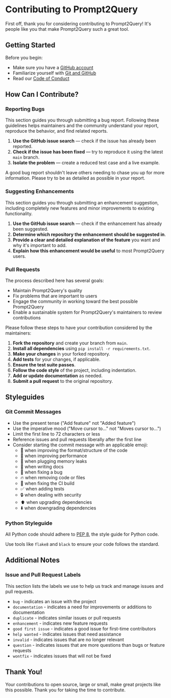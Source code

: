 # Contributing to Prompt2Query

First off, thank you for considering contributing to Prompt2Query! It's people like you that make Prompt2Query such a great tool.

## Getting Started

Before you begin:
- Make sure you have a [GitHub account](https://github.com/signup/free)
- Familiarize yourself with [Git and GitHub](https://docs.github.com/en/get-started/quickstart)
- Read our [Code of Conduct](CODE_OF_CONDUCT.md)

## How Can I Contribute?

### Reporting Bugs

This section guides you through submitting a bug report. Following these guidelines helps maintainers and the community understand your report, reproduce the behavior, and find related reports.

1. **Use the GitHub issue search** — check if the issue has already been reported.
2. **Check if the issue has been fixed** — try to reproduce it using the latest `main` branch.
3. **Isolate the problem** — create a reduced test case and a live example.

A good bug report shouldn't leave others needing to chase you up for more information. Please try to be as detailed as possible in your report.

### Suggesting Enhancements

This section guides you through submitting an enhancement suggestion, including completely new features and minor improvements to existing functionality.

1. **Use the GitHub issue search** — check if the enhancement has already been suggested.
2. **Determine which repository the enhancement should be suggested in**.
3. **Provide a clear and detailed explanation of the feature** you want and why it's important to add.
4. **Explain how this enhancement would be useful** to most Prompt2Query users.

### Pull Requests

The process described here has several goals:
- Maintain Prompt2Query's quality
- Fix problems that are important to users
- Engage the community in working toward the best possible Prompt2Query
- Enable a sustainable system for Prompt2Query's maintainers to review contributions

Please follow these steps to have your contribution considered by the maintainers:

1. **Fork the repository** and create your branch from `main`.
2. **Install all dependencies** using `pip install -r requirements.txt`.
3. **Make your changes** in your forked repository.
4. **Add tests** for your changes, if applicable.
5. **Ensure the test suite passes**.
6. **Follow the code style** of the project, including indentation.
7. **Add or update documentation** as needed.
8. **Submit a pull request** to the original repository.

## Styleguides

### Git Commit Messages

* Use the present tense ("Add feature" not "Added feature")
* Use the imperative mood ("Move cursor to..." not "Moves cursor to...")
* Limit the first line to 72 characters or less
* Reference issues and pull requests liberally after the first line
* Consider starting the commit message with an applicable emoji:
    * 🎨 when improving the format/structure of the code
    * 🐎 when improving performance
    * 🚱 when plugging memory leaks
    * 📝 when writing docs
    * 🐛 when fixing a bug
    * 🔥 when removing code or files
    * 💚 when fixing the CI build
    * ✅ when adding tests
    * 🔒 when dealing with security
    * ⬆️ when upgrading dependencies
    * ⬇️ when downgrading dependencies

### Python Styleguide

All Python code should adhere to [PEP 8](https://www.python.org/dev/peps/pep-0008/), the style guide for Python code.

Use tools like `flake8` and `black` to ensure your code follows the standard.

## Additional Notes

### Issue and Pull Request Labels

This section lists the labels we use to help us track and manage issues and pull requests.

* `bug` - indicates an issue with the project
* `documentation` - indicates a need for improvements or additions to documentation
* `duplicate` - indicates similar issues or pull requests
* `enhancement` - indicates new feature requests
* `good first issue` - indicates a good issue for first-time contributors
* `help wanted` - indicates issues that need assistance
* `invalid` - indicates issues that are no longer relevant
* `question` - indicates issues that are more questions than bugs or feature requests
* `wontfix` - indicates issues that will not be fixed

## Thank You!

Your contributions to open source, large or small, make great projects like this possible. Thank you for taking the time to contribute.